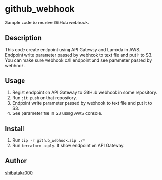 github_webhook
====

Sample code to receive GitHub webhook.

## Description
This code create endpoint using API Gateway and Lambda in AWS.
Endpoint write parameter passed by webhook to text file and put it to S3.
You can make sure webhook call endpoint and see parameter passed by webhook.

## Usage
1. Regist endpoint on API Gateway to GitHub webhook in some repository.
1. Run `git push` on that repository.
1. Endpoint write parameter passed by webhook to text file and put it to S3.
1. See parameter file in S3 using AWS console.

## Install
1. Run `zip -r github_webhook.zip ./*`
1. Run `terraform apply`. It show endpoint on API Gateway.

## Author
[shibataka000](https://github.com/shibataka000)

